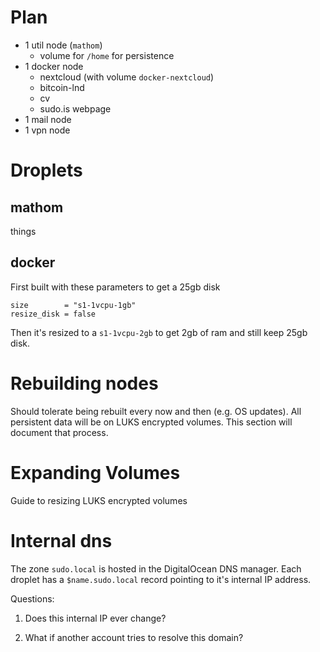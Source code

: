 # Plan

* 1 util node (`mathom`)
    - volume for `/home` for persistence
* 1 docker node
    - nextcloud (with volume `docker-nextcloud`)
    - bitcoin-lnd
    - cv
    - sudo.is webpage
* 1 mail node
* 1 vpn node

# Droplets

## mathom

things

## docker

First built with these parameters to get a 25gb disk

```
size        = "s1-1vcpu-1gb"
resize_disk = false
```

Then it's resized to a `s1-1vcpu-2gb` to get 2gb of ram and still keep 25gb disk.

# Rebuilding nodes

Should tolerate being rebuilt every now and then (e.g. OS updates). All persistent data will be on LUKS encrypted volumes. This section will document that process.

# Expanding Volumes

Guide to resizing LUKS encrypted volumes

# Internal dns

The zone `sudo.local` is hosted in the DigitalOcean DNS manager. Each droplet has a `$name.sudo.local` record pointing to it's internal IP address.

Questions:

1. Does this internal IP ever change?

2. What if another account tries to resolve this domain?
